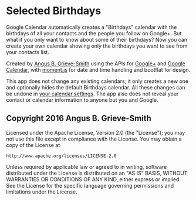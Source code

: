 # Selected Birthdays
Google Calendar automatically creates a "Birthdays" calendar with the birthdays of all your contacts and the people you follow on Google+. But what if you only want to know about some of their birthdays? Now you can create your own calendar showing only the birthdays you want to see from your contacts list.

Created by [Angus B. Grieve-Smith](http://grieve-smith.com/) using the APIs for [Google+](https://developers.google.com/+/web/) and [Google Calendar](https://developers.google.com/google-apps/calendar/), with [moment.js](http://momentjs.com/) for date and time handling and bootflat for design.

This app does not change any existing calendars; it only creates a new one and optionally hides the default Birthdays calendar. All these changes can be undone in [your calendar settings](https://calendar.google.com/calendar/render#settings-calendars_9). The app also does not reveal your contact or calendar information to anyone but you and Google.

## Copyright 2016 Angus B. Grieve-Smith

Licensed under the Apache License, Version 2.0 (the "License");
you may not use this file except in compliance with the License.
You may obtain a copy of the License at

    http://www.apache.org/licenses/LICENSE-2.0

Unless required by applicable law or agreed to in writing, software
distributed under the License is distributed on an "AS IS" BASIS,
WITHOUT WARRANTIES OR CONDITIONS OF ANY KIND, either express or implied.
See the License for the specific language governing permissions and
limitations under the License.
